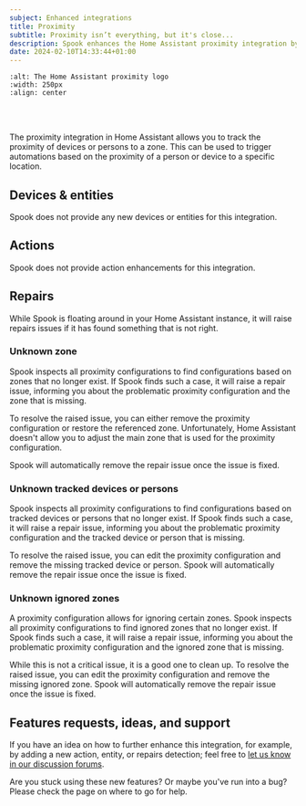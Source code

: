 ```yaml
---
subject: Enhanced integrations
title: Proximity
subtitle: Proximity isn’t everything, but it's close...
description: Spook enhances the Home Assistant proximity integration by reporting issues with its configuration.
date: 2024-02-10T14:33:44+01:00
---
```


```{image} https://brands.home-assistant.io/proximity/logo.png
:alt: The Home Assistant proximity logo
:width: 250px
:align: center
```

<br><br>

The proximity integration in Home Assistant allows you to track the proximity of devices or persons to a zone. This can be used to trigger automations based on the proximity of a person or device to a specific location.

## Devices & entities

Spook does not provide any new devices or entities for this integration.

## Actions

Spook does not provide action enhancements for this integration.

## Repairs

While Spook is floating around in your Home Assistant instance, it will raise repairs issues if it has found something that is not right.

### Unknown zone

Spook inspects all proximity configurations to find configurations based on zones that no longer exist. If Spook finds such a case, it will raise a repair issue, informing you about the problematic proximity configuration and the zone that is missing.

To resolve the raised issue, you can either remove the proximity configuration or restore the referenced zone. Unfortunately, Home Assistant doesn't allow you to adjust the main zone that is used for the proximity configuration.

Spook will automatically remove the repair issue once the issue is fixed.

### Unknown tracked devices or persons

Spook inspects all proximity configurations to find configurations based on tracked devices or persons that no longer exist. If Spook finds such a case, it will raise a repair issue, informing you about the problematic proximity configuration and the tracked device or person that is missing.

To resolve the raised issue, you can edit the proximity configuration and remove the missing tracked device or person. Spook will automatically remove the repair issue once the issue is fixed.

### Unknown ignored zones

A proximity configuration allows for ignoring certain zones. Spook inspects all proximity configurations to find ignored zones that no longer exist. If Spook finds such a case, it will raise a repair issue, informing you about the problematic proximity configuration and the ignored zone that is missing.

While this is not a critical issue, it is a good one to clean up. To resolve the raised issue, you can edit the proximity configuration and remove the missing ignored zone. Spook will automatically remove the repair issue once the issue is fixed.

## Features requests, ideas, and support

If you have an idea on how to further enhance this integration, for example, by adding a new action, entity, or repairs detection; feel free to [let us know in our discussion forums](https://github.com/frenck/spook/discussions).

Are you stuck using these new features? Or maybe you've run into a bug? Please check the [](../support) page on where to go for help.
